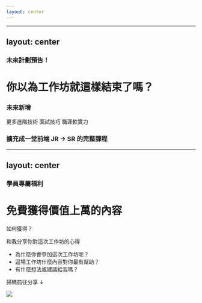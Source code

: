 ```yaml
---
layout: center
---
```


<End />

<!--
好，今天的內容就差不多到這邊。真的是非常扎實的內容啊，我在製作簡報時也覺得非常充實，很像上了一堂三個小時的大學課。

我知道這次的內容有點多，也是因為我希望把 React 的細節和知識講清楚，透過一堂工作坊，避免未來好幾年的踩坑，如果你一時之間沒辦法消化也沒關係，之後我會把今天的直播剪輯成單元的影音，讓大家可以透過回放來複習。
-->

---
layout: center
---

<h3 class=" absolute top-8 left-16">未來計劃預告！</h3>

<h1 class="!text-5xl mt-12">你以為工作坊就這樣結束了嗎？</h1>

<h3 v-click>未來新增</h3>

<div class="flex w-2xl *:!my-0 *:!py-16 gap-2 mt-7 mb-8" >

<Card class="flex-1 text-lg " v-click >
更多進階技術
</Card>

<Card class="flex-1 text-lg " v-click>
面試技巧
</Card>

<Card class="flex-1 text-lg " v-click>
職涯軟實力
</Card>

</div>

<v-click>

### **擴充成一堂前端 JR → SR 的完整課程**

</v-click>

<!--
另外我也想和大家分享接下來的規劃。

這場工作坊分享的目標，是幫助你踏出成為前端 SR 的第一步。接下來

[click]
我還會持續製作包括

[click]
更多進階技術

[click]
面試
[click]
軟實力等更多單元內容

具體像是 React-Query 應用與面試題、各種狀態管理庫的比較、Next CSR、SSR、PPR 的應用，以及如何準備技術面試、如何在團隊中有效溝通與推動技術決策、如何在工作中主動展現影響力等等。都會一併新增在這次的工作坊單元

[click]
目標是把這場工作坊，擴充成一堂前端 JR → SR 的完整課程，幫助更多想提升職涯競爭力的朋友。
-->

---
layout: center
---

<h3>學員專屬福利</h3>

<h1 class="!text-5xl">免費獲得價值上萬的內容</h1>

<div class="flex items-center gap-24">

  <div class="flex flex-col items-start">
    <p class="!mb-3 text-xl">如何獲得？</p>
    <p class="!text-3xl !my-0 text-[var(--secondary)] font-bold">和我分享你對這次工作坊的心得</p>
    <ul class="flex flex-col items-start *:!my-0 gap-1 !mt-6 text-xl">
      <li v-click>為什麼你會參加這次工作坊呢？</li>
      <li v-click>這場工作坊什麼內容對你最有幫助？</li>
      <li v-click>有什麼想法或建議給我嗎？</li>
    </ul>

  </div>

  <div class="flex flex-col items-center">
    <p>掃碼前往分享 &darr;</p>
    <img src="/qrcode.png" class="size-56  rounded-lg" />
  </div>

</div>

<!--
那為了感謝這次報名參加工作坊的第一批學員，只要你願意花幾分鐘的時間，幫我留下你對這次工作坊的真實心得

未來新增價值上萬的課程內容都可免費獲得！

我會在課程推出前通知你～

如果不知道要寫什麼也沒關係，你可以簡單分享：

[click]
- 這場工作坊什麼內容對你最有幫助？

[click]
- 你會怎麼推薦這場工作坊給你的朋友？

[click]
- 有什麼想法或建議給我嗎？

不管是正面或負面，只要是真實的想法，對我來說都非常珍貴！
-->
